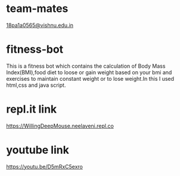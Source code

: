 # team-mates
18pa1a0565@vishnu.edu.in

# fitness-bot
This is a fitness bot which contains the calculation of Body Mass Index(BMI),food diet to loose or gain weight based on your bmi and exercises to maintain constant weight or to lose weight.In this I used html,css and java script.

# repl.it link
https://WillingDeepMouse.neelaveni.repl.co

# youtube link
https://youtu.be/D5mRxC5exro
